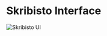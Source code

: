 # Skribisto Interface
![Skribisto UI](https://github.com/john89521/john89521.github.io/assets/124628804/2f886712-9fec-427b-ae2f-deea16d078e7)

